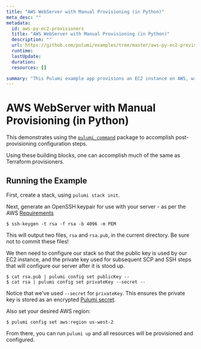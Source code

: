 ```yaml
---
title: "AWS WebServer with Manual Provisioning (in Python)"
meta_desc: ""
metadata:
  id: aws-py-ec2-provisioners
  title: "AWS WebServer with Manual Provisioning (in Python)"
  description: ""
  url: https://github.com/pulumi/examples/tree/master/aws-py-ec2-provisioners
  runtime: 
  lastUpdate: 
  duration: 
  resources: []

summary: "This Pulumi example app provisions an EC2 instance on AWS, written in Python. It demonstrates how Pulumi can create resources on AWS by defining the instance type, AMI, and other aspects of the EC2 instance. This example serves the larger cloud-computing use case of being able to easily provision cloud resources on AWS quickly and effectively."
---
```


# AWS WebServer with Manual Provisioning (in Python)

This demonstrates using the [`pulumi_command`](https://www.pulumi.com/registry/packages/command/) package to accomplish post-provisioning configuration steps.

Using these building blocks, one can accomplish much of the same as Terraform provisioners.

## Running the Example

First, create a stack, using `pulumi stack init`.

Next, generate an OpenSSH keypair for use with your server - as per the AWS [Requirements][1]

```
$ ssh-keygen -t rsa -f rsa -b 4096 -m PEM
```

This will output two files, `rsa` and `rsa.pub`, in the current directory. Be sure not to commit these files!

We then need to configure our stack so that the public key is used by our EC2 instance, and the private key used
for subsequent SCP and SSH steps that will configure our server after it is stood up.

```
$ cat rsa.pub | pulumi config set publicKey --
$ cat rsa | pulumi config set privateKey --secret --
```

Notice that we've used `--secret` for `privateKey`. This ensures the private key is stored as an encrypted [Pulumi secret](https://www.pulumi.com/docs/intro/concepts/secrets/).

Also set your desired AWS region:

```
$ pulumi config set aws:region us-west-2
```

From there, you can run `pulumi up` and all resources will be provisioned and configured.

[1]: https://docs.aws.amazon.com/AWSEC2/latest/UserGuide/ec2-key-pairs.html#how-to-generate-your-own-key-and-import-it-to-aws

